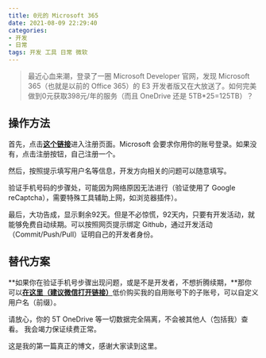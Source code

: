 ```yaml
---
title: 0元的 Microsoft 365
date: 2021-08-09 22:29:40
categories:
- 开发
- 日常
tags: 开发 工具 日常 微软
---
```

>最近心血来潮，登录了一圈 Microsoft Developer 官网，发现 Microsoft 365（也就是以前的 Office 365）的 E3 开发者版又在大放送了。如何完美做到0元获取398元/年的服务（而且 OneDrive 还是 5TB*25=125TB）？
<!-- more -->

## 操作方法
首先，点击[**这个链接**](https://developer.microsoft.com/microsoft-365/profile)进入注册页面。Microsoft 会要求你用你的账号登录。如果没有，点击注册按钮，自己注册一个。

然后，按照提示填写用户名等信息，开发方向相关的问题可以随意填写。

验证手机号码的步骤处，可能因为网络原因无法进行（验证使用了 Google reCaptcha），需要特殊工具辅助上网，如浏览器插件）。

最后，大功告成，显示剩余92天。但是不必惊慌，92天内，只要有开发活动，就能够免费自动续期。可以按照网页提示绑定 Github，通过开发活动（Commit/Push/Pull）证明自己的开发者身份。
    
## 替代方案
**如果你在验证手机号步骤出现问题，或是不是开发者，不想折腾续期，**那你可以[**在这里（建议微信打开链接）**](https://ihz.run/personal?user=wKqTyk&sid=wKqTyk)低价购买我的自用账号下的子账号，可以自定义用户名（前缀）。

请放心，你的 5T OneDrive 等一切数据完全隔离，不会被其他人（包括我）查看。 我会竭力保证续费正常。
    
这是我的第一篇真正的博文，感谢大家读到这里。
